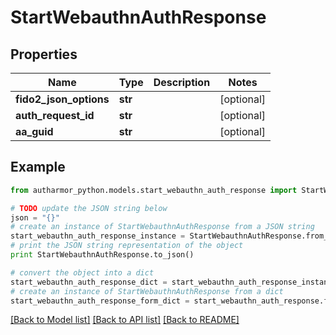 # StartWebauthnAuthResponse


## Properties
Name | Type | Description | Notes
------------ | ------------- | ------------- | -------------
**fido2_json_options** | **str** |  | [optional] 
**auth_request_id** | **str** |  | [optional] 
**aa_guid** | **str** |  | [optional] 

## Example

```python
from autharmor_python.models.start_webauthn_auth_response import StartWebauthnAuthResponse

# TODO update the JSON string below
json = "{}"
# create an instance of StartWebauthnAuthResponse from a JSON string
start_webauthn_auth_response_instance = StartWebauthnAuthResponse.from_json(json)
# print the JSON string representation of the object
print StartWebauthnAuthResponse.to_json()

# convert the object into a dict
start_webauthn_auth_response_dict = start_webauthn_auth_response_instance.to_dict()
# create an instance of StartWebauthnAuthResponse from a dict
start_webauthn_auth_response_form_dict = start_webauthn_auth_response.from_dict(start_webauthn_auth_response_dict)
```
[[Back to Model list]](../README.md#documentation-for-models) [[Back to API list]](../README.md#documentation-for-api-endpoints) [[Back to README]](../README.md)


